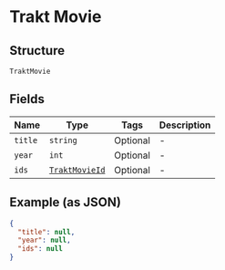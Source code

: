 
# Trakt Movie

## Structure

`TraktMovie`

## Fields

| Name | Type | Tags | Description |
|  --- | --- | --- | --- |
| `title` | `string` | Optional | - |
| `year` | `int` | Optional | - |
| `ids` | [`TraktMovieId`](../../doc/models/trakt-movie-id.md) | Optional | - |

## Example (as JSON)

```json
{
  "title": null,
  "year": null,
  "ids": null
}
```

